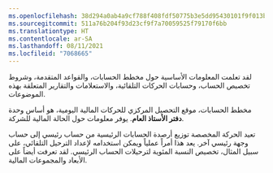 ```yaml
---
ms.openlocfilehash: 38d294a0ab4a9cf788f408fdf50775b3e5dd95430101f9f013b4d4fd33d5c07a
ms.sourcegitcommit: 511a76b204f93d23cf9f7a70059525f79170f6bb
ms.translationtype: HT
ms.contentlocale: ar-SA
ms.lasthandoff: 08/11/2021
ms.locfileid: "7068665"
---
```

لقد تعلمت المعلومات الأساسية حول مخطط الحسابات، والقواعد المتقدمة، وشروط تخصيص الحساب، وحسابات الحركات التلقائية، والاستعلامات والتقارير المتعلقة بهذه الموضوعات. 

مخطط الحسابات، موقع التحصيل المركزي للحركات المالية اليومية، هو أساس وحدة **دفتر الأستاذ العام**. يوفر معلومات حول الحالة المالية للشركة. 

تعيد الحركة المخصصة توزيع أرصدة الحسابات الرئيسية من حساب رئيسي إلى حساب وجهة رئيسي آخر. يعد هذا أمراً عملياً ويمكن استخدامه لإعداد الترحيل التلقائي، على سبيل المثال، تخصيص النسبة المئوية لترحيلات الحساب الرئيسي. لقد تعرفت أيضاً على الأبعاد والمجموعات المالية.

